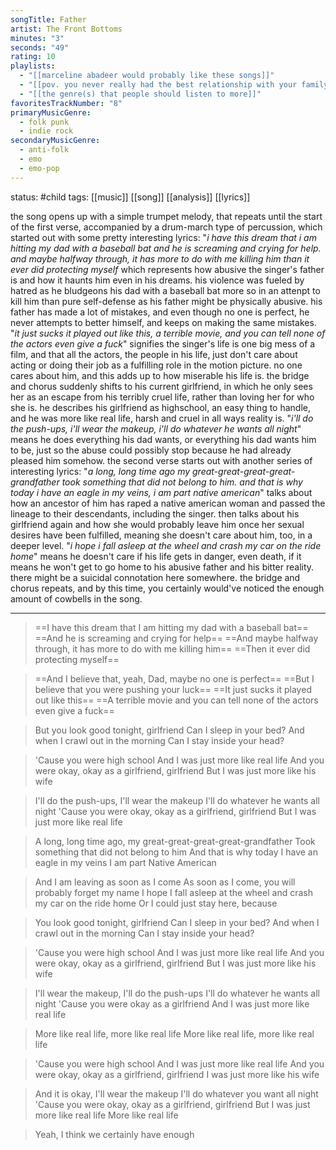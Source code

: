 ```yaml
---
songTitle: Father
artist: The Front Bottoms
minutes: "3"
seconds: "49"
rating: 10
playlists:
  - "[[marceline abadeer would probably like these songs]]"
  - "[[pov. you never really had the best relationship with your family]]"
  - "[[the genre(s) that people should listen to more]]"
favoritesTrackNumber: "8"
primaryMusicGenre:
  - folk punk
  - indie rock
secondaryMusicGenre:
  - anti-folk
  - emo
  - emo-pop
---
```

status: #child 
tags: [[music]] [[song]] [[analysis]] [[lyrics]]

the song opens up with a simple trumpet melody, that repeats until the start of the first verse, accompanied by a drum-march type of percussion, which started out with some pretty interesting lyrics: "*i have this dream that i am hitting my dad with a baseball bat and he is screaming and crying for help. and maybe halfway through, it has more to do with me killing him than it ever did protecting myself* which represents how abusive the singer's father is and how it haunts him even in his dreams. his violence was fueled by hatred as he bludgeons his dad with a baseball bat more so in an attenpt to kill him than pure self-defense as his father might be physically abusive. his father has made a lot of mistakes, and even though no one is perfect, he never attempts to better himself, and keeps on making the same mistakes. "*it just sucks it played out like this, a terrible movie, and you can tell none of the actors even give a fuck*" signifies the singer's life is one big mess of a film, and that all the actors, the people in his life, just don't care about acting or doing their job as a fulfilling role in the motion picture. no one cares about him, and this adds up to how miserable his life is. the bridge and chorus suddenly shifts to his current girlfriend, in which he only sees her as an escape from his terribly cruel life, rather than loving her for who she is. he describes his girlfriend as highschool, an easy thing to handle, and he was more like real life, harsh and cruel in all ways reality is. "*i'll do the push-ups, i'll wear the makeup, i'll do whatever he wants all night*" means he does everything his dad wants, or everything his dad wants him to be, just so the abuse could possibly stop because he had already pleased him somehow. the second verse starts out with another series of interesting lyrics: "*a long, long time ago my great-great-great-great-grandfather took something that did not belong to him. and that is why today i have an eagle in my veins, i am part native american*" talks about how an ancestor of him has raped a native american woman and passed the lineage to their descendants, including the singer. then talks about his girlfriend again and how she would probably leave him once her sexual desires have been fulfilled, meaning she doesn't care about him, too, in a deeper level. "*i hope i fall asleep at the wheel and crash my car on the ride home*" means he doesn't care if his life gets in danger, even death, if it means he won't get to go home to his abusive father and his bitter reality. there might be a suicidal connotation here somewhere. the bridge and chorus repeats, and by this time, you certainly would've noticed the enough amount of cowbells in the song.

---

>==I have this dream that I am hitting my dad with a baseball bat==
>==And he is screaming and crying for help==
>==And maybe halfway through, it has more to do with me killing him==
>==Then it ever did protecting myself==

>==And I believe that, yeah, Dad, maybe no one is perfect==
>==But I believe that you were pushing your luck==
>==It just sucks it played out like this==
>==A terrible movie and you can tell none of the actors even give a fuck==

>But you look good tonight, girlfriend
>Can I sleep in your bed?
>And when I crawl out in the morning
>Can I stay inside your head?

>'Cause you were high school
>And I was just more like real life
>And you were okay, okay as a girlfriend, girlfriend
>But I was just more like his wife

>I'll do the push-ups, I'll wear the makeup
>I'll do whatever he wants all night
>'Cause you were okay, okay as a girlfriend, girlfriend
>But I was just more like real life

>A long, long time ago, my great-great-great-great-grandfather
>Took something that did not belong to him
>And that is why today I have an eagle in my veins
>I am part Native American

>And I am leaving as soon as I come
>As soon as I come, you will probably forget my name
>I hope I fall asleep at the wheel and crash my car on the ride home
>Or I could just stay here, because

>You look good tonight, girlfriend
>Can I sleep in your bed?
>And when I crawl out in the morning
>Can I stay inside your head?

>'Cause you were high school
>And I was just more like real life
>And you were okay, okay as a girlfriend, girlfriend
>But I was just more like his wife

>I'll wear the makeup, I'll do the push-ups
>I'll do whatever he wants all night
>'Cause you were okay as a girlfriend
>And I was just more like real life

>More like real life, more like real life
>More like real life, more like real life

>'Cause you were high school
>And I was just more like real life
>And you were okay, okay as a girlfriend, girlfriend
>I was just more like his wife

>And it is okay, I'll wear the makeup
>I'll do whatever you want all night
>'Cause you were okay, okay as a girlfriend, girlfriend
>But I was just more like real life
>More like real life

>Yeah, I think we certainly have enough
